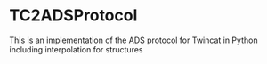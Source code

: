 # TC2ADSProtocol
This is an implementation of the ADS protocol for Twincat in Python including interpolation for structures
